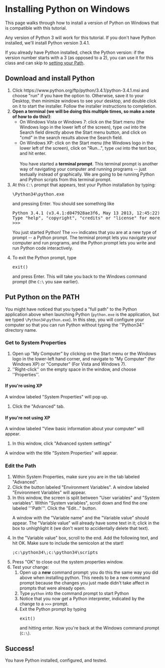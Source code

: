 # Installing Python on Windows

This page walks through how to install a version of Python on Windows that is compatible with this tutorial.

Any version of Python 3 will work for this tutorial. If you don't have Python installed, we'll install Python version 3.4.1.

If you already have Python installed, check the Python version: if the version number starts with a 3 (as opposed to a 2), you can use it for this class and can skip to <a href="#path">setting your Path</a>.

## Download and install Python

<ol>
<li>Click https://www.python.org/ftp/python/3.4.1/python-3.4.1.msi and choose "run" if you have the option to. Otherwise, save it to your Desktop, then minimize windows to see your desktop, and double click on it to start the installer. Follow the installer instructions to completion.</li>
<li><b>Open a terminal (we will be doing this multiple times, so make a note of how to do this!)</b>:
<ul>
<li>On Windows Vista or Windows 7: click on the Start menu (the Windows logo in the lower left of the screen), type <code>cmd</code> into the Search field directly above the Start menu button, and click on "cmd" in the search results above the Search field.</li>
<li>On Windows XP: click on the Start menu (the Windows logo in the lower left of the screen), click on "Run...", type <code>cmd</code> into the text box, and hit enter.</li>
<br />
You have started a <b>terminal prompt</b>. This terminal prompt is another way of navigating your computer and running programs -- just textually instead of graphically. We are going to be running Python and Python scripts from this terminal prompt.
</ul>
<li>At this <code>C:\</code> prompt that appears, test your Python installation by typing:

<pre>
\Python34\python.exe
</pre>

and pressing Enter. You should see something like
<pre>
Python 3.4.1 (v3.4.1:d047928ae3f6, May 13 2013, 12:45:22) on win32
Type "help", "copyright", "credits" or "license" for more information.
>>>
</pre>

You just started Python! The <code>>>></code> indicates that you are at a new type of prompt -- a Python prompt. The terminal prompt lets you navigate your computer and run programs, and the Python prompt lets you write and run Python code interactively.

</li>
<li>To exit the Python prompt, type

<pre>
exit()
</pre>

and press Enter. This will take you back to the Windows command prompt (the <code>C:\\</code> you saw earlier).</li>
</ol>

## <a name="path">Put Python on the PATH</a>

You might have noticed that you typed a "full path" to the Python application above when launching Python (<code>python.exe</code> is the application, but we typed <code>\Python34\python.exe</code>). In this step, you will configure your computer so that you can run Python without typing the ''Python34'' directory name.

### Get to System Properties

1. Open up "My Computer"  by clicking on the Start menu or the Windows logo in the lower-left hand corner, and navigate to "My Computer" (for Windows XP) or "Computer" (For Vista and Windows 7).
2. ''Right-click'' on the empty space in the window, and choose ''Properties''.

#### If you're using XP

A window labeled "System Properties" will pop up.

1. Click the "Advanced" tab.

#### If you're not using XP

A window labeled "View basic information about your computer" will appear.

1. In this window, click "Advanced system settings"

A window with the title "System Properties" will appear.

### Edit the Path

<ol>
<li>Within System Properties, make sure you are in the tab labeled "Advanced".</li>
<li>Click the button labeled "Environment Variables". A window labeled "Environment Variables" will appear.
<li>In this window, the screen is split between "User variables" and "System variables". Within "System variables", scroll down and find the one labeled '''Path'''. Click the "Edit..." button.

A window with the "Variable name" and the "Variable value" should appear. The "Variable value" will already have some text in it; click in the box to unhighlight it (we don't want to accidentally delete that text).</li>
<li>In the "Variable value" box, scroll to the end. Add the following text, and hit OK. Make sure to include the semicolon at the start! <pre>;c:\python34\;c:\python34\scripts</pre></li>
<li>Press "OK" to close out the system properties window.</li>
<li>Test your change:
<ol>
<li>Open up a <b>new</b> command prompt: you do this the same way you did above when installing python. This needs to be a new command prompt because the changes you just made didn't take affect in prompts that were already open.</li>
<li>Type <code>python</code> into the command prompt to start Python</li>
<li>Notice that you now get a Python interpreter, indicated by the change to a <code>>>></code> prompt.</li>
<li>Exit the Python prompt by typing <pre>exit()</pre> and hitting enter. Now you're back at the Windows command prompt (<code>C:\</code>).</li></ol></li>
</ol>

## Success!

You have Python installed, configured, and tested.
